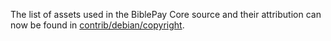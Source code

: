 The list of assets used in the BiblePay Core source and their attribution can now be found in [contrib/debian/copyright](../contrib/debian/copyright).
